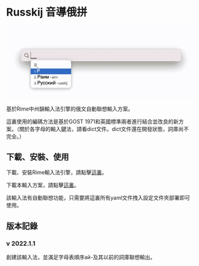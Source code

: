 # Russkij 音導俄拼
![Image](https://github.com/K-PK66/Rime-Russkij/blob/main/Images/Display.gif)

基於Rime中州韻輸入法引擎的俄文自動聯想輸入方案。

這裏使用的編碼方法是基於GOST 1971和英國標準兩者進行結合並改良的新方案。（關於各字母的輸入鍵法，請看dict文件。dict文件還在開發狀態，詞庫尚不完全。）

## 下載、安裝、使用
下載、安裝Rime輸入法引擎，請點擊[這裏](rime.im)。

下載本輸入方案，請點擊[這裏](https://github.com/K-PK66/Rime-Russkij/archive/refs/heads/main.zip)。

該輸入法有自動聯想功能，只需要將這裏所有yaml文件拽入設定文件夾部署即可使用。

## 版本記錄
### v 2022.1.1
創建該輸入法，並滿足字母表順序ай-及其以前的詞庫聯想輸出。
